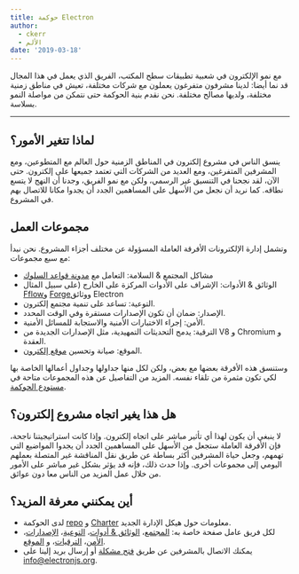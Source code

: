 ```yaml
---
title: حوكمة Electron
author:
  - ckerr
  - الألم
date: '2019-03-18'
---
```


مع نمو الإلكترون في شعبية تطبيقات سطح المكتب، الفريق الذي يعمل في هذا المجال قد نما أيضا: لدينا مشرفون متفرغون يعملون مع شركات مختلفة، تعيش في مناطق زمنية مختلفة، ولديها مصالح مختلفة. نحن نقدم بنية الحوكمة حتى نتمكن من مواصلة النمو بسلاسة.

---

## لماذا تتغير الأمور؟

ينسق الناس في مشروع إلكترون في المناطق الزمنية حول العالم مع المتطوعين، ومع المشرفين المتفرغين، ومع العديد من الشركات التي تعتمد جميعها على إلكترون. حتى الآن، لقد نجحنا في التنسيق غير الرسمي، ولكن مع نمو الفريق، وجدنا أن النهج لا يتسع نطاقه. كما نريد أن نجعل من الأسهل على المساهمين الجدد أن يجدوا مكانا للاتصال بهم في المشروع.

## مجموعات العمل

وتشمل إدارة الإلكترونات الأفرقة العاملة المسؤولة عن مختلف أجزاء المشروع. نحن نبدأ مع سبع مجموعات:
 * مشاكل المجتمع & السلامة: التعامل مع [مدونة قواعد السلوك](https://github.com/electron/governance/blob/master/CODE_OF_CONDUCT.md)
 * الوثائق & الأدوات: الإشراف على الأدوات المركزة على الخارج (على سبيل المثال [Fflow](https://electronjs.org/fiddle)و [Forge](https://electronforge.io/)ووثائق Electron [](https://electronjs.org/docs)
 * التوعية: تساعد على تنمية مجتمع إلكترون.
 * الإصدار: ضمان أن تكون الإصدارات مستقرة وفي الوقت المحدد.
 * الأمن: إجراء الاختبارات الأمنية والاستجابة للمسائل الأمنية.
 * الترقية: يدمج التحديثات التمهيدية، مثل الإصدارات الجديدة من V8 و Chromium و العقدة.
 * الموقع: صيانة وتحسين [موقع إلكترون](https://electronjs.org/).

وستنسق هذه الأفرقة بعضها مع بعض، ولكن لكل منها جداولها وجداول أعمالها الخاصة بها لكي تكون مثمرة من تلقاء نفسه. المزيد من التفاصيل عن هذه المجموعات متاحة في [مستودع الحوكمة](https://github.com/electron/governance/blob/master/README.md).

## هل هذا يغير اتجاه مشروع إلكترون؟

لا ينبغي أن يكون لهذا أي تأثير مباشر على اتجاه إلكترون. وإذا كانت استراتيجيتنا ناجحة، فإن الأفرقة العاملة ستجعل من الأسهل على المساهمين الجدد أن يجدوا المواضيع التي تهمهم، وجعل حياة المشرفين أكثر بساطة عن طريق نقل المناقشة غير المتصلة بعملهم اليومي إلى مجموعات أخرى. وإذا حدث ذلك، فإنه قد يؤثر بشكل غير مباشر على الأمور من خلال عمل المزيد من الناس معا دون عوائق.

## أين يمكنني معرفة المزيد؟

 * لدى الحوكمة [repo](https://github.com/electron/governance/) و [Charter](https://github.com/electron/governance/tree/master/charter) معلومات حول هيكل الإدارة الجديد.
 * لكل فريق عامل صفحة خاصة به: [المجتمع](https://github.com/electron/governance/tree/master/wg-community-safety)، [الوثائق & أدوات](https://github.com/electron/governance/tree/master/wg-docs-tools)، [التوعية](https://github.com/electron/governance/tree/master/wg-outreach)، [الإصدارات](https://github.com/electron/governance/tree/master/wg-releases)، [الأمن](https://github.com/electron/governance/tree/master/wg-security)، [الترقيات](https://github.com/electron/governance/tree/master/wg-upgrades)، و [الموقع](https://github.com/electron/governance/tree/master/wg-website).
 * يمكنك الاتصال بالمشرفين عن طريق [فتح مشكلة](https://github.com/electron/governance/issues) أو إرسال بريد إلينا على [info@electronjs.org](mailto:info@electronjs.org).
